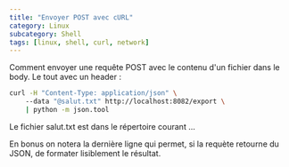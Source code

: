 ```yaml
---
title: "Envoyer POST avec cURL"
category: Linux
subcategory: Shell
tags: [linux, shell, curl, network]
---
```

Comment envoyer une requête POST avec le contenu d'un fichier dans le body. Le tout avec un header :

``` sh
curl -H "Content-Type: application/json" \ 
    --data "@salut.txt" http://localhost:8082/export \
    | python -m json.tool
```

Le fichier salut.txt est dans le répertoire courant ...

En bonus on notera la dernière ligne qui permet, si la requète retourne du JSON, de formater lisiblement le résultat.
